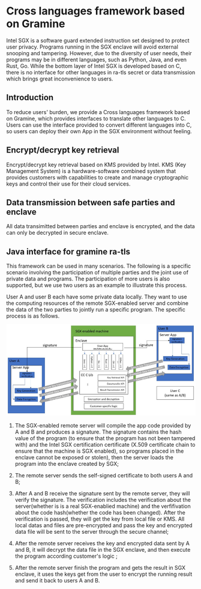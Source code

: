 # Cross languages framework based on Gramine

Intel SGX is a software guard extended instruction set designed to
protect user privacy. Programs running in the SGX enclave will avoid
external snooping and tampering. However, due to the diversity of user
needs, their programs may be in different languages, such as Python,
Java, and even Rust, Go. While the bottom layer of Intel SGX is
developed based on C, there is no interface for other languages in ra-tls secret or data transmission which 
brings great inconvenience to users.

## Introduction
To reduce users' burden, we provide a Cross languages framework based
on Gramine, which provides interfaces to translate other languages to C.
Users can use the interface provided to convert different languages
into C, so users can deploy their own App in the SGX environment
without feeling.
## Encrypt/decrypt key retrieval
Encrypt/decrypt key retrieval based on KMS provided by Intel. KMS (Key Management System) is a hardware-software combined system that provides customers with capabilities to create and manage cryptographic keys and control their use for their cloud services.
## Data transmission between safe parties and enclave
All data transimitted between parties and enclave is encrypted, and the data can only be decrypted in
secure enclave. 
## Java interface for gramine ra-tls

This framework can be used in many scenarios. The following is a
specific scenario involving the participation of multiple parties and
the joint use of private data and programs. The participation of more
users is also supported, but we use two users as an example to
illustrate this process.

User A and user B each have some private data locally. They want to use
the computing resources of the remote SGX-enabled server and combine the
data of the two parties to jointly run a specific program. The specific
process is as follows.

![image](./img/cross_language.jpeg)

1.  The SGX-enabled remote server will compile the app code provided by A and B and produces a signature. The signature contains
    the hash value of the program (to ensure that the program has not
    been tampered with) and the Intel SGX certification certificate
    (X.509 certificate chain to ensure that the machine is SGX enabled),
    so programs placed in the enclave cannot be exposed or stolen), then the server loads the program into the enclave
    created by SGX;

2.  The remote server sends the self-signed certificate to both users A and B;

3.  After A and B receive the signature sent by the remote server, they
    will verify the signature. The verification includes the verification about the server(whether is is a real SGX-enablied machine) and the verfifivation about the code hash(whether the code has been changed). After the verification is passed, they
    will get the key from local file or KMS. All local datas and files are pre-encrypted and pass the key and encrypted data file will be sent to
    the server through the secure channel;

4.  After the remote server receives the key and encrypted data sent by
    A and B, it will decrypt the data file in the SGX enclave, and then
   execute the program according customer's logic ;

5.  After the remote server finish the program and gets the result in
    SGX enclave, it uses the keys get from the user to encrypt the
    running result and send it back to users A and B.
